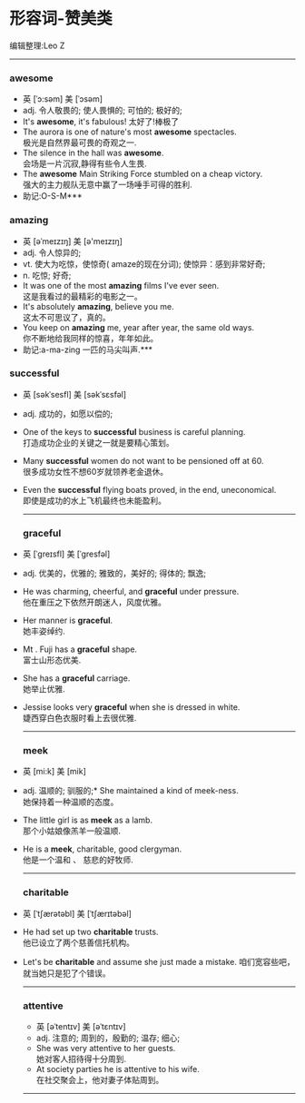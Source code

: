 形容词-赞美类
=============

编辑整理:Leo Z

---

### awesome

-	英 [ˈɔ:səm] 美 [ˈɔsəm]
-	adj. 令人敬畏的; 使人畏惧的; 可怕的; 极好的;
-	It's **awesome**, it's fabulous! 太好了!棒极了
-	The aurora is one of nature's most **awesome** spectacles.  
	极光是自然界最可畏的奇观之一.
-	The silence in the hall was **awesome**.  
	会场是一片沉寂,静得有些令人生畏.
-	The **awesome** Main Striking Force stumbled on a cheap victory.  
	强大的主力舰队无意中赢了一场唾手可得的胜利.
-	助记:O-S-M\*\*\*

### amazing

-	英 [əˈmeɪzɪŋ] 美 [ə'meɪzɪŋ]
-	adj. 令人惊异的;
-	vt. 使大为吃惊，使惊奇( amaze的现在分词); 使惊异：感到非常好奇;
-	n. 吃惊; 好奇;
-	It was one of the most **amazing** films I've ever seen.  
	这是我看过的最精彩的电影之一。
-	It's absolutely **amazing**, believe you me.  
	这太不可思议了，真的。
-	You keep on **amazing** me, year after year, the same old ways.  
	你不断地给我同样的惊喜，年年如此。
-	助记:a-ma-zing 一匹的马尖叫声.\*\*\*

### successful

-	英 [səkˈsesfl] 美 [səkˈsɛsfəl]
-	adj. 成功的，如愿以偿的;
-	One of the keys to **successful** business is careful planning.  
	打造成功企业的关键之一就是要精心策划。
-	Many **successful** women do not want to be pensioned off at 60.  
	很多成功女性不想60岁就领养老金退休。

-	Even the **successful** flying boats proved, in the end, uneconomical.  
	即使是成功的水上飞机最终也未能盈利。

	---

	### graceful

-	英 [ˈgreɪsfl] 美 [ˈɡresfəl]

-	adj. 优美的，优雅的; 雅致的，美好的; 得体的; 飘逸;

-	He was charming, cheerful, and **graceful** under pressure.  
	他在重压之下依然开朗迷人，风度优雅。

-	Her manner is **graceful**.  
	她丰姿绰约.

-	Mt . Fuji has a **graceful** shape.  
	富士山形态优美.

-	She has a **graceful** carriage.  
	她举止优雅.

-	Jessise looks very **graceful** when she is dressed in white.  
	婕西穿白色衣服时看上去很优雅.

	---

	### meek

-	英 [mi:k] 美 [mik]

-	adj. 温顺的; 驯服的;* She maintained a kind of meek-ness.  
	她保持着一种温顺的态度。

-	The little girl is as **meek** as a lamb.  
	 那个小姑娘像羔羊一般温顺.

-	He is a **meek**, charitable, good clergyman.  
	他是一个温和 、 慈悲的好牧师.

	---

	### charitable

-	英 [ˈtʃærətəbl] 美 [ˈtʃærɪtəbəl]

-	He had set up two **charitable** trusts.  
	他已设立了两个慈善信托机构。

-	Let's be **charitable** and assume she just made a mistake. 咱们宽容些吧，就当她只是犯了个错误。

	---
	### attentive
	* 英 [əˈtentɪv]   美 [əˈtɛntɪv] 
	* adj.  注意的; 周到的，殷勤的; 温存; 细心;
	* She was very attentive to her guests.  
	她对客人招待得十分周到.
	* At society parties he is attentive to his wife.  
	在社交聚会上，他对妻子体贴周到。
	***
